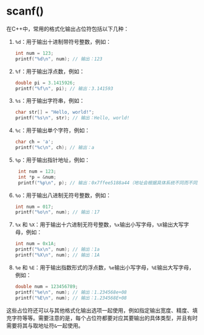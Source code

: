 # scanf()

在C++中，常用的格式化输出占位符包括以下几种：

1.  `%d`：用于输出十进制带符号整数，例如：

    ```c++
    int num = 123;
    printf("%d\n", num); // 输出：123
    ```
2.  `%f`：用于输出浮点数，例如：

    ```c++
    double pi = 3.1415926;
    printf("%f\n", pi); // 输出：3.141593
    ```
3.  `%s`：用于输出字符串，例如：

    ```c++
    char str[] = "Hello, world!";
    printf("%s\n", str); // 输出：Hello, world!
    ```
4.  `%c`：用于输出单个字符，例如：

    ```c++
    char ch = 'a';
    printf("%c\n", ch); // 输出：a
    ```
5.  `%p`：用于输出指针地址，例如：

    ```c++
     int num = 123;
     int *p = &num;
     printf("%p\n", p); // 输出：0x7ffee5188a44（地址会根据具体系统不同而不同）
    ```
6.  `%o`：用于输出八进制无符号整数，例如：

    ```c++
    int num = 017;
    printf("%o\n", num); // 输出：17
    ```
7.  `%x` 和 `%X`：用于输出十六进制无符号整数，`%x`输出小写字母，`%X`输出大写字母，例如：

    ```c++
    int num = 0x1A;
    printf("%x\n", num); // 输出：1a
    printf("%X\n", num); // 输出：1A
    ```
8.  `%e` 和 `%E`：用于输出指数形式的浮点数，`%e`输出小写字母，`%E`输出大写字母，例如：

    ```c++
    double num = 123456789;
    printf("%e\n", num); // 输出：1.234568e+08
    printf("%E\n", num); // 输出：1.234568E+08
    ```

这些占位符还可以与其他格式化输出选项一起使用，例如指定输出宽度、精度、填充字符等等。需要注意的是，每个占位符都要对应其要输出的具体类型，并且有时需要将其与取地址符`&`一起使用。
